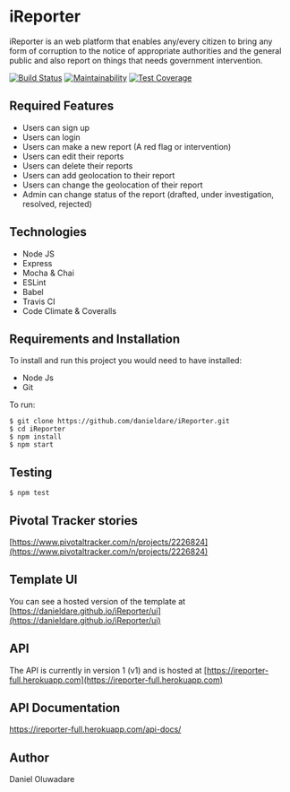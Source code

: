 # iReporter

iReporter is an web platform that enables any/every citizen to bring any form of corruption to the notice of appropriate authorities and the general public and also report on things that needs government intervention.

[![Build Status](https://travis-ci.org/danieldare/iReporter.svg?branch=develop)](https://travis-ci.org/danieldare/iReporter)
[![Maintainability](https://api.codeclimate.com/v1/badges/3ac393c6fd21317fef4a/maintainability)](https://codeclimate.com/github/danieldare/iReporter/maintainability)
[![Test Coverage](https://api.codeclimate.com/v1/badges/a99a88d28ad37a79dbf6/test_coverage)](https://codeclimate.com/github/codeclimate/codeclimate/test_coverage)

## Required Features

- Users can sign up
- Users can login
- Users can make a new report (A red flag or intervention)
- Users can edit their reports
- Users can delete their reports
- Users can add geolocation to their report
- Users can change the geolocation of their report
- Admin can change status of the report (drafted, under investigation, resolved, rejected)

## Technologies

- Node JS
- Express
- Mocha & Chai
- ESLint
- Babel
- Travis CI
- Code Climate & Coveralls

## Requirements and Installation

To install and run this project you would need to have installed:

- Node Js
- Git

To run:

```
$ git clone https://github.com/danieldare/iReporter.git
$ cd iReporter
$ npm install
$ npm start
```

## Testing

```
$ npm test
```

## Pivotal Tracker stories

[https://www.pivotaltracker.com/n/projects/2226824](https://www.pivotaltracker.com/n/projects/2226824)

## Template UI

You can see a hosted version of the template at [https://danieldare.github.io/iReporter/ui](https://danieldare.github.io/iReporter/ui)

## API

The API is currently in version 1 (v1) and is hosted at [https://ireporter-full.herokuapp.com](https://ireporter-full.herokuapp.com)

## API Documentation

https://ireporter-full.herokuapp.com/api-docs/

## Author

Daniel Oluwadare
